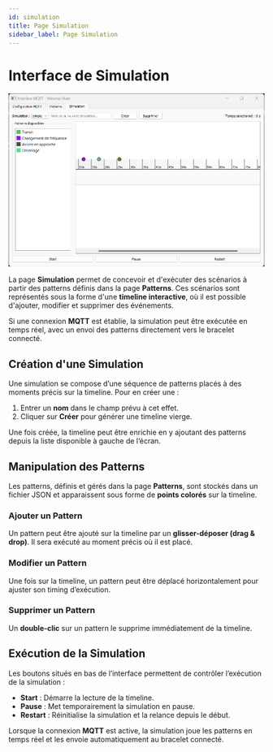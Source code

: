 ```yaml
---
id: simulation  
title: Page Simulation
sidebar_label: Page Simulation  
---
```


# Interface de Simulation  


![Simu page](./page.png)

La page **Simulation** permet de concevoir et d'exécuter des scénarios à partir des patterns définis dans la page **Patterns**. Ces scénarios sont représentés sous la forme d'une **timeline interactive**, où il est possible d'ajouter, modifier et supprimer des événements.

Si une connexion **MQTT** est établie, la simulation peut être exécutée en temps réel, avec un envoi des patterns directement vers le bracelet connecté.

## Création d'une Simulation  

Une simulation se compose d’une séquence de patterns placés à des moments précis sur la timeline. Pour en créer une :  

1. Entrer un **nom** dans le champ prévu à cet effet.  
2. Cliquer sur **Créer** pour générer une timeline vierge.  

Une fois créée, la timeline peut être enrichie en y ajoutant des patterns depuis la liste disponible à gauche de l’écran.

## Manipulation des Patterns  

Les patterns, définis et gérés dans la page **Patterns**, sont stockés dans un fichier JSON et apparaissent sous forme de **points colorés** sur la timeline.  

### Ajouter un Pattern  

Un pattern peut être ajouté sur la timeline par un **glisser-déposer (drag & drop)**. Il sera exécuté au moment précis où il est placé.  

### Modifier un Pattern  

Une fois sur la timeline, un pattern peut être déplacé horizontalement pour ajuster son timing d’exécution.  

### Supprimer un Pattern  

Un **double-clic** sur un pattern le supprime immédiatement de la timeline.  

## Exécution de la Simulation  

Les boutons situés en bas de l’interface permettent de contrôler l’exécution de la simulation :  

- **Start** : Démarre la lecture de la timeline.  
- **Pause** : Met temporairement la simulation en pause.  
- **Restart** : Réinitialise la simulation et la relance depuis le début.  

Lorsque la connexion **MQTT** est active, la simulation joue les patterns en temps réel et les envoie automatiquement au bracelet connecté.